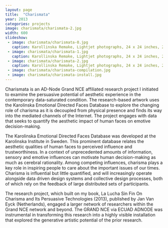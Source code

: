 ```yaml
---
layout: page
title:  "Charismata"
year: 2013
categories: projects
image: charismata/charismata-2.jpg
width: 600
slideshow:
 - image: charismata/charismata-0.jpg
   caption: Karollinska Remake, Lightjet photographs, 24 x 24 inches, 2013
 - image: charismata/charismata-1.jpg
   caption: Karollinska Remake, Lightjet photographs, 24 x 24 inches, 2013
 - image: charismata/charismata-2.jpg
   caption: Karollinska Remake, Lightjet photographs, 24 x 24 inches, 2013
 - image: charismata/charismata-compilation.jpg
 - image: charismata/charismata-install.jpg
---
```



Charismata is an AD-Node Grand NCE affiliated research project I initiated to examine the persuasive potential of aesthetic experience in the contemporary data-saturated condition. The research-based artwork uses the Karolinska Emotional Directed Faces Database to explore the changing role of charisma as it is decoupled from physical presence and finds its way into the mediated channels of the Internet. The project engages with data that seeks to quantify the aesthetic impact of human faces on emotive decision-making.  

The Karolinska Emotional Directed Faces Database was developed at the Karolinska Institute in Sweden. This prominent database relates the aesthetic qualities of human faces to perceived influence and trustworthiness. In a context of unprecedented amounts of information, sensory and emotive influences can motivate human decision-making as much as cerebral rationality. Among competing influences, charisma plays a key role in inspiring people to care about the important issues of our times. Charisma is influential but little quantified, and will increasingly operate alongside data driven design systems and collective design processes, both of which rely on the feedback of large distributed sets of participants. 

The research project, which built on my book, La Lucha Sin Fin On Charisma and Its Persuasive Technologies (2013), published by Jan Van Eyck (Netherlands), engaged a larger network of researchers within the Grand NCE network and beyond. The GRAND NCE via ECUAD ADNODE was instrumental in transforming this research into a highly visible installation that explored the generative artistic potential of the prior research.